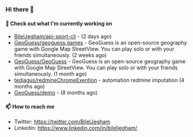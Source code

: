 ### Hi there 👋

#### 👷 Check out what I'm currently working on

- [BilelJegham/api-sport-cli](https://github.com/BilelJegham/api-sport-cli) -  (2 days ago)
- [GeoGuess/geoguess.games](https://github.com/GeoGuess/geoguess.games) - GeoGuess is an open-source geography game with Google Map StreetView. You can play solo or with your friends simultaneously. (2 weeks ago)
- [GeoGuess/GeoGuess](https://github.com/GeoGuess/GeoGuess) - GeoGuess is an open-source geography game with Google Map StreetView. You can play solo or with your friends simultaneously. (1 month ago)
- [tediagus/redmineChromeExention](https://github.com/tediagus/redmineChromeExention) - automation redmine imputation (4 months ago)
- [GeoGuess/demo](https://github.com/GeoGuess/demo) -  (8 months ago)


#### 📫 How to reach me

- Twitter: https://twitter.com/BilelJegham
- Linkedin: https://www.linkedin.com/in/bileljegham/
